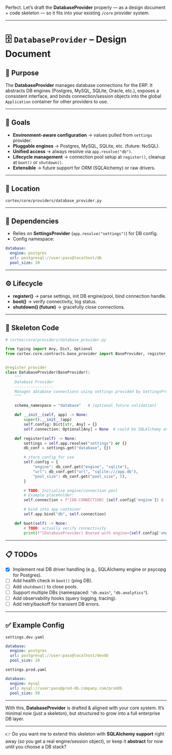 Perfect. Let’s draft the **DatabaseProvider** properly — as a design document + code skeleton — so it fits into your existing `/core` provider system.

---

# 🗄️ `DatabaseProvider` – Design Document

## 📌 Purpose

The **DatabaseProvider** manages database connections for the ERP.
It abstracts DB engines (Postgres, MySQL, SQLite, Oracle, etc.), exposes a consistent interface, and binds connection/session objects into the global `Application` container for other providers to use.

---

## 🎯 Goals

* **Environment-aware configuration** → values pulled from `settings` provider.
* **Pluggable engines** → Postgres, MySQL, SQLite, etc. (future: NoSQL).
* **Unified access** → always resolve via `app.resolve("db")`.
* **Lifecycle management** → connection pool setup at `register()`, cleanup at `boot()` or `shutdown()`.
* **Extensible** → future support for ORM (SQLAlchemy) or raw drivers.

---

## 📁 Location

```
cortex/core/providers/database_provider.py
```

---

## 🧩 Dependencies

* Relies on **SettingsProvider** (`app.resolve("settings")`) for DB config.
* Config namespace:

```yaml
database:
  engine: postgres
  url: postgresql://user:pass@localhost/db
  pool_size: 10
```

---

## ⚙️ Lifecycle

* **register()** → parse settings, init DB engine/pool, bind connection handle.
* **boot()** → verify connectivity, log status.
* **shutdown() (future)** → gracefully close connections.

---

## 🚦 Skeleton Code

```python
# cortex/core/providers/database_provider.py

from typing import Any, Dict, Optional
from cortex.core.contracts.base_provider import BaseProvider, register_provider


@register_provider
class DatabaseProvider(BaseProvider):
    """
    Database Provider
    -----------------
    Manages database connections using settings provided by SettingsProvider.
    """

    schema_namespace = "database"   # (optional future validation)

    def __init__(self, app) -> None:
        super().__init__(app)
        self.config: Dict[str, Any] = {}
        self.connection: Optional[Any] = None  # could be SQLAlchemy engine, psycopg conn, etc.

    def register(self) -> None:
        settings = self.app.resolve("settings") or {}
        db_conf = settings.get("database", {})

        # store config for use
        self.config = {
            "engine": db_conf.get("engine", "sqlite"),
            "url": db_conf.get("url", "sqlite:///app.db"),
            "pool_size": db_conf.get("pool_size", 5),
        }

        # TODO: Initialize engine/connection pool
        # Example placeholder:
        self.connection = f"[DB-CONNECTION] {self.config['engine']} @ {self.config['url']}"

        # bind into app container
        self.app.bind("db", self.connection)

    def boot(self) -> None:
        # TODO: actually verify connectivity
        print(f"[DatabaseProvider] Booted with engine={self.config['engine']} url={self.config['url']}")
```

---

## 📋 TODOs

* [x] Implement real DB driver handling (e.g., SQLAlchemy engine or psycopg for Postgres).
* [ ] Add health check in `boot()` (ping DB).
* [ ] Add `shutdown()` to close pools.
* [ ] Support multiple DBs (namespaced: `"db.main"`, `"db.analytics"`).
* [ ] Add observability hooks (query logging, tracing).
* [ ] Add retry/backoff for transient DB errors.

---

## ✅ Example Config

`settings.dev.yaml`

```yaml
database:
  engine: postgres
  url: postgresql://user:pass@localhost/devdb
  pool_size: 10
```

`settings.prod.yaml`

```yaml
database:
  engine: mysql
  url: mysql://user:pass@prod-db.company.com/proddb
  pool_size: 50
```

---

With this, **DatabaseProvider** is drafted & aligned with your core system.
It’s minimal now (just a skeleton), but structured to grow into a full enterprise DB layer.

---

👉 Do you want me to extend this skeleton with **SQLAlchemy support** right away (so you get a real engine/session object), or keep it **abstract** for now until you choose a DB stack?
